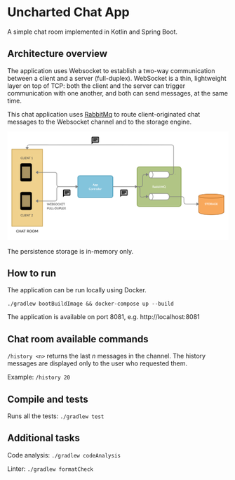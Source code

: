 # Uncharted Chat App

A simple chat room implemented in Kotlin and Spring Boot.

## Architecture overview

The application uses Websocket to establish a two-way communication between a client and a server (full-duplex).
WebSocket is a thin, lightweight layer on top of TCP: both the client and the server can trigger communication with one another,
and both can send messages, at the same time.

This chat application uses [RabbitMq](https://www.rabbitmq.com/) to route client-originated chat messages to the Websocket channel and to the storage engine.

![architecture](arch.png)

The persistence storage is in-memory only.

## How to run

The application can be run locally using Docker.

```
./gradlew bootBuildImage && docker-compose up --build
```

The application is available on port 8081, e.g. http://localhost:8081

## Chat room available commands

`/history <n>` returns the last *n* messages in the channel. The history messages are displayed only to the user who requested them.  

Example:
`/history 20`

## Compile and tests

Runs all the tests: `./gradlew test`

## Additional tasks

Code analysis: `./gradlew codeAnalysis`

Linter: `./gradlew formatCheck`
